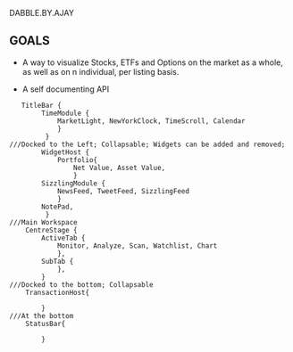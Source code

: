 DABBLE.BY.AJAY

## GOALS
- A way to visualize Stocks, ETFs and Options on the market as a whole, as well as on n individual, per listing basis.

- A self documenting API
```
   TitleBar {
    	TimeModule {
    		MarketLight, NewYorkClock, TimeScroll, Calendar
    		}
    	 }
///Docked to the Left; Collapsable; Widgets can be added and removed; 
		WidgetHost {
			Portfolio{
				Net Value, Asset Value, 
				}
    	SizzlingModule {
    		NewsFeed, TweetFeed, SizzlingFeed 
    		}
    	NotePad,
    	 }
///Main Workspace
    CentreStage {
    	ActiveTab {
    		Monitor, Analyze, Scan, Watchlist, Chart
    		}, 
    	SubTab {
    		}, 
    	}
///Docked to the bottom; Collapsable
    TransactionHost{

    	}
///At the bottom
    StatusBar{

    	}
```





